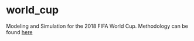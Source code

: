 # world_cup
Modeling and Simulation for the 2018 FIFA World Cup.
Methodology can be found [here](http://rpubs.com/lbenz730/world_cup_model)
